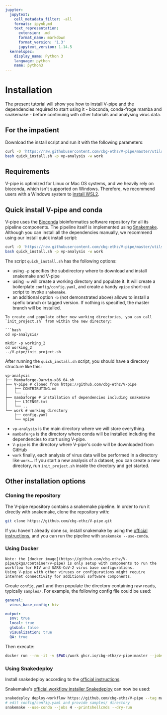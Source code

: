 ```yaml
---
jupyter:
  jupytext:
    cell_metadata_filter: -all
    formats: ipynb,md
    text_representation:
      extension: .md
      format_name: markdown
      format_version: '1.3'
      jupytext_version: 1.14.5
  kernelspec:
    display_name: Python 3
    language: python
    name: python3
---
```


<!-- markdownlint-configure-file { "MD010": { "ignore_code_languages" : [ "tsv", "bash" ] } } -->
# Installation

The present tutorial will show you how to install V-pipe and the dependencies required to start using it - bioconda, conda-froge mamba and snakemake - before continuing with other tutorials and analysing virus data.

## For the impatient

Download the install script and run it with the following parameters:

```bash
curl -O 'https://raw.githubusercontent.com/cbg-ethz/V-pipe/master/utils/quick_install.sh'
bash quick_install.sh -p vp-analysis -w work
```

## Requirements

V-pipe is optimized for Linux or Mac OS systems, and we heavily rely on bioconda, which isn't supported on Windows. Therefore, we recommend users with a Windows system to [install WSL2](https://learn.microsoft.com/en-us/windows/wsl/install).

## Quick install V-pipe and conda

V-pipe uses the [Bioconda](https://bioconda.github.io/) bioinformatics software repository for all its pipeline components. The pipeline itself is implemented using [Snakemake](https://snakemake.readthedocs.io/en/stable/). Although you can install all the dependencies manually, we recommend using our install quick install script:

```bash
curl -O 'https://raw.githubusercontent.com/cbg-ethz/V-pipe/master/utils/quick_install.sh'
bash quick_install.sh -p vp-analysis -w work
```

The script `quick_install.sh` has the following options:

* using `-p` specifies the subdirectory where to download and install snakemake and V-pipe
* using `-w` will create a working directory and populate it. It will create a boilerplate `config/config.yaml`, and create a handy `vpipe` short-cut script to invoke `snakemake`.
* an additional option `-b` (not demonstrated above) allows to install a spefic branch or tagged version. If nothing is specified, the master branch will be installed.

```{tip}
To create and populate other new working directories, you can call `init_project.sh` from within the new directory:

```bash
cd vp-analysis/

mkdir -p working_2
cd working_2
../V-pipe/init_project.sh

```

After running the `quick_install.sh` script, you should have a directory structure like this:

```text
vp-analysis
├── Mambaforge-Darwin-x86_64.sh
├── V-pipe # cloned from https://github.com/cbg-ethz/V-pipe
│   ├── CONTRIBUTING.md
│   └── ..
├── mambaforge # installation of dependencies including snakemake
│   ├── LICENSE.txt
│   └── ..
└── work # working directory
    ├── config.yaml
    └── vpipe
```

- `vp-analysis` is the main directory where we will store everything.
- `mambaforge` is the directory where conda will be installed including the dependencies to start using V-pipe.
- `V-pipe` is the directory where V-pipe's code will be downloaded from GitHub
- `work` finally, each analysis of virus data will be performed in a directory like `work…`. If you start a new analysis of a dataset, you can create a new directory, run `init_project.sh` inside the directory and get started.

## Other installation options

### Cloning the repository 

The V-pipe repository contains a snakemake pipeline. In order to run it directly with snakemake, clone the repository with:

```sh
git clone https://github.com/cbg-ethz/V-pipe.git
```

If you haven't already done so, install snakemake by using the [official instructions](https://github.com/cbg-ethz/V-pipe.git), and you can run the pipeline with `snakemake --use-conda`. 

### Using Docker

```{note}
Note: the [docker image](https://github.com/cbg-ethz/V-pipe/pkgs/container/v-pipe) is only setup with components to run the workflow for HIV and SARS-CoV-2 virus base configurations.
Using V-pipe with other viruses or configurations might require internet connectivity for additional software components.
```

Create `config.yaml` and then populate the directory containing raw reads, typically `samples/`.
For example, the following config file could be used:

```yaml
general:
  virus_base_config: hiv

output:
  snv: true
  local: true
  global: false
  visualization: true
  QA: true
```

Then execute:

```bash
docker run --rm -it -v $PWD:/work ghcr.io/cbg-ethz/v-pipe:master --jobs 4 --printshellcmds --dry-run
```

### Using Snakedeploy

Install snakedeploy according to the [official instructions](https://snakedeploy.readthedocs.io/en/latest/getting_started/installation.html).

Snakemake's [official workflow installer Snakedeploy](https://snakemake.github.io/snakemake-workflow-catalog/?usage=cbg-ethz/V-pipe) can now be used:

```bash
snakedeploy deploy-workflow https://github.com/cbg-ethz/V-pipe --tag master .
# edit config/config.yaml and provide samples/ directory
snakemake --use-conda --jobs 4 --printshellcmds --dry-run
```
